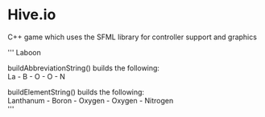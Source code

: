 # Hive.io
C++ game which uses the SFML library for controller support and graphics


  '''
Laboon  

buildAbbreviationString() builds the following:  
La - B - O - O - N  

buildElementString() builds the following:  
Lanthanum - Boron - Oxygen - Oxygen - Nitrogen  
'''
